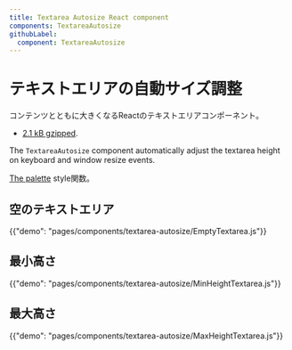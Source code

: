 ```yaml
---
title: Textarea Autosize React component
components: TextareaAutosize
githubLabel:
  component: TextareaAutosize
---
```


# テキストエリアの自動サイズ調整

<p class="description">コンテンツとともに大きくなるReactのテキストエリアコンポーネント。</p>

- [2.1 kB gzipped](/size-snapshot).

The `TextareaAutosize` component automatically adjust the textarea height on keyboard and window resize events.

[The palette](/system/palette/) style関数。

## 空のテキストエリア

{{"demo": "pages/components/textarea-autosize/EmptyTextarea.js"}}

## 最小高さ

{{"demo": "pages/components/textarea-autosize/MinHeightTextarea.js"}}

## 最大高さ

{{"demo": "pages/components/textarea-autosize/MaxHeightTextarea.js"}}
